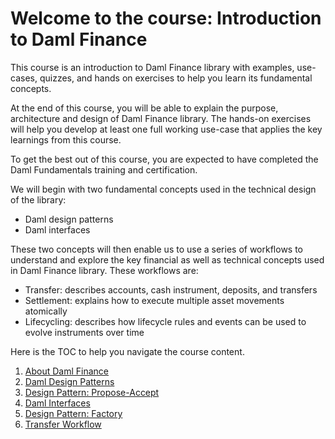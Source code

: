 # Welcome to the course: Introduction to Daml Finance


This course is an introduction to Daml Finance library with examples, use-cases, quizzes, and hands on exercises to help you learn its fundamental concepts. 

At the end of this course, you will be able to explain the purpose, architecture and design of Daml Finance library. The hands-on exercises will help you develop at least one full working use-case that applies the key learnings from this course. 

To get the best out of this course, you are expected to have completed the Daml Fundamentals training and certification. 

We will begin with two fundamental concepts used in the technical design of the library:

- Daml design patterns
- Daml interfaces 

These two concepts will then enable us to use a series of workflows to understand and explore the key financial as well as technical concepts used in Daml Finance library. These workflows are:

- Transfer: describes accounts, cash instrument, deposits, and transfers
- Settlement: explains how to execute multiple asset movements atomically
- Lifecycling: describes how lifecycle rules and events can be used to evolve instruments over time

Here is the TOC to help you navigate the course content.


1. [About Daml Finance](AboutDamlFinance.md)
2. [Daml Design Patterns](DamlDesignPatterns.md)
3. [Design Pattern: Propose-Accept](ProposeAccept.md)
4. [Daml Interfaces](DamlInterfaces.md)
5. [Design Pattern: Factory](FactoryPattern.md)
6. [Transfer Workflow](TransferWorkflow.md)

